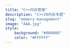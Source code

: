 ```yaml
---
title: "C++内存管理"
description: "C++20内存专题"
slug: "memory-management"
image: "AAA.jpg"
style:
    background: "#000000"
    color: "#FFFFFF"
---
```

